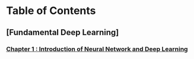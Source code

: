 ---
---
# Table of Contents

## [Fundamental Deep Learning]

### [Chapter 1 : Introduction of Neural Network and Deep Learning](/_posts/2020-08-02-deeplearning1.md)


<!-- {% include posts/index.html %} -->
